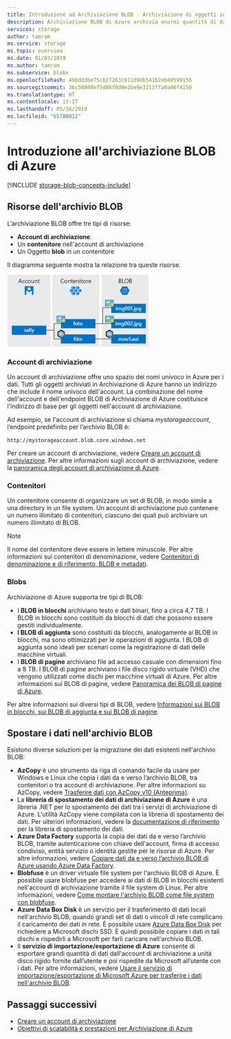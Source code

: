 ```yaml
---
title: Introduzione ad Archiviazione BLOB - Archiviazione di oggetti in Azure
description: Archiviazione BLOB di Azure archivia enormi quantità di dati di oggetti non strutturati, come testo o dati binari, e inoltre garantisce scalabilità e disponibilità elevate. I client possono accedere agli oggetti dati in Archiviazione BLOB da PowerShell o dall'interfaccia della riga di comando di Azure, da codice tramite le librerie client di Archiviazione di Azure o tramite REST.
services: storage
author: tamram
ms.service: storage
ms.topic: overview
ms.date: 01/03/2019
ms.author: tamram
ms.subservice: blobs
ms.openlocfilehash: 498dd3be75cb27263c811d9db541b2e040599156
ms.sourcegitcommit: 36c50860e75d86f0d0e2be9e3213ffa9a06f4150
ms.translationtype: HT
ms.contentlocale: it-IT
ms.lasthandoff: 05/16/2019
ms.locfileid: "65788012"
---
```

# <a name="introduction-to-azure-blob-storage"></a>Introduzione all'archiviazione BLOB di Azure

[!INCLUDE [storage-blob-concepts-include](../../../includes/storage-blob-concepts-include.md)]

## <a name="blob-storage-resources"></a>Risorse dell'archivio BLOB

L’archiviazione BLOB offre tre tipi di risorse:

- **Account di archiviazione**. 
- Un **contenitore**  nell'account di archiviazione
- Un Oggetto **blob** in un contenitore 

Il diagramma seguente mostra la relazione tra queste risorse.

![Diagramma dell'architettura dell'archivio BLOB](./media/storage-blob-introduction/blob1.png)

### <a name="storage-accounts"></a>Account di archiviazione

Un account di archiviazione offre uno spazio dei nomi univoco in Azure per i dati. Tutti gli oggetti archiviati in Archiviazione di Azure hanno un indirizzo che include il nome univoco dell'account. La combinazione del nome dell'account e dell'endpoint BLOB di Archiviazione di Azure costituisce l'indirizzo di base per gli oggetti nell'account di archiviazione.

Ad esempio, se l'account di archiviazione si chiama *mystorageaccount*, l’endpoint predefinito per l’archivio BLOB è:

```
http://mystorageaccount.blob.core.windows.net 
```

Per creare un account di archiviazione, vedere [Creare un account di archiviazione](../common/storage-quickstart-create-account.md). Per altre informazioni sugli account di archiviazione, vedere la [panoramica degli account di archiviazione di Azure](../common/storage-account-overview.md?toc=%2fazure%2fstorage%2fblobs%2ftoc.json).

### <a name="containers"></a>Contenitori

Un contenitore consente di organizzare un set di BLOB, in modo simile a una directory in un file system. Un account di archiviazione può contenere un numero illimitato di contenitori, ciascuno dei quali può archiviare un numero illimitato di BLOB. 

  > [!NOTE]
  > Il nome del contenitore deve essere in lettere minuscole. Per altre informazioni sui contenitori di denominazione, vedere [Contenitori di denominazione e di riferimento, BLOB e metadati](https://docs.microsoft.com/rest/api/storageservices/Naming-and-Referencing-Containers--Blobs--and-Metadata).

### <a name="blobs"></a>Blobs
 
Archiviazione di Azure supporta tre tipi di BLOB:

* I **BLOB in blocchi** archiviano testo e dati binari, fino a circa 4,7 TB. I BLOB in blocchi sono costituiti da blocchi di dati che possono essere gestiti individualmente.
* **I BLOB di aggiunta** sono costituiti da blocchi, analogamente ai BLOB in blocchi, ma sono ottimizzati per le operazioni di aggiunta. I BLOB di aggiunta sono ideali per scenari come la registrazione di dati delle macchine virtuali.
* I **BLOB di pagine** archiviano file ad accesso casuale con dimensioni fino a 8 TB. I BLOB di pagine archiviano i file disco rigido virtuale (VHD) che vengono utilizzati come dischi per macchine virtuali di Azure. Per altre informazioni sui BLOB di pagine, vedere [Panoramica dei BLOB di pagine di Azure](storage-blob-pageblob-overview.md).

Per altre informazioni sui diversi tipi di BLOB, vedere [Informazioni sui BLOB in blocchi, sui BLOB di aggiunta e sui BLOB di pagine](https://docs.microsoft.com/rest/api/storageservices/understanding-block-blobs--append-blobs--and-page-blobs).

## <a name="move-data-to-blob-storage"></a>Spostare i dati nell'archivio BLOB

Esistono diverse soluzioni per la migrazione dei dati esistenti nell'archivio BLOB:

- **AzCopy** è uno strumento da riga di comando facile da usare per Windows e Linux che copia i dati da e verso l’archivio BLOB, tra contenitori o tra account di archiviazione. Per altre informazioni su AzCopy, vedere [Trasferire dati con AzCopy v10 (Anteprima)](../common/storage-use-azcopy-v10.md). 
- La **libreria di spostamento dei dati di archiviazione di Azure** è una libreria .NET per lo spostamento dei dati tra i servizi di archiviazione di Azure. L'utilità AzCopy viene compilata con la libreria di spostamento dei dati. Per ulteriori informazioni, vedere la [documentazione di riferimento](/dotnet/api/microsoft.azure.storage.datamovement) per la libreria di spostamento dei dati. 
- **Azure Data Factory** supporta la copia dei dati da e verso l’archivio BLOB, tramite autenticazione con chiave dell'account, firma di accesso condiviso, entità servizio o identità gestite per le risorse di Azure. Per altre informazioni, vedere [Copiare dati da e verso l’archivio BLOB di Azure usando Azure Data Factory](https://docs.microsoft.com/azure/data-factory/connector-azure-blob-storage?toc=%2fazure%2fstorage%2fblobs%2ftoc.json). 
- **Blobfuse** è un driver virtuale file system per l'archivio BLOB di Azure. È possibile usare blobfuse per accedere ai dati di BLOB in blocchi esistenti nell'account di archiviazione tramite il file system di Linux. Per altre informazioni, vedere [Come montare l'archivio BLOB come file system con blobfuse](storage-how-to-mount-container-linux.md).
- **Azure Data Box Disk** è un servizio per il trasferimento di dati locali nell'archivio BLOB, quando grandi set di dati o vincoli di rete complicano il caricamento dei dati in rete. È possibile usare [Azure Data Box Disk](../../databox/data-box-disk-overview.md) per richiedere a Microsoft dischi SSD. È quindi possibile copiare i dati in tali dischi e rispedirli a Microsoft per farli caricare nell'archivio BLOB.
- Il **servizio di importazione/esportazione di Azure** consente di esportare grandi quantità di dati dall'account di archiviazione a unità disco rigido fornite dall’utente e poi rispedite da Microsoft all’utente con i dati. Per altre informazioni, vedere [Usare il servizio di importazione/esportazione di Microsoft Azure per trasferire i dati nell'archivio BLOB](../common/storage-import-export-service.md).

## <a name="next-steps"></a>Passaggi successivi

* [Creare un account di archiviazione](../common/storage-create-storage-account.md?toc=%2fazure%2fstorage%2fblobs%2ftoc.json)
* [Obiettivi di scalabilità e prestazioni per Archiviazione di Azure](../common/storage-scalability-targets.md)
